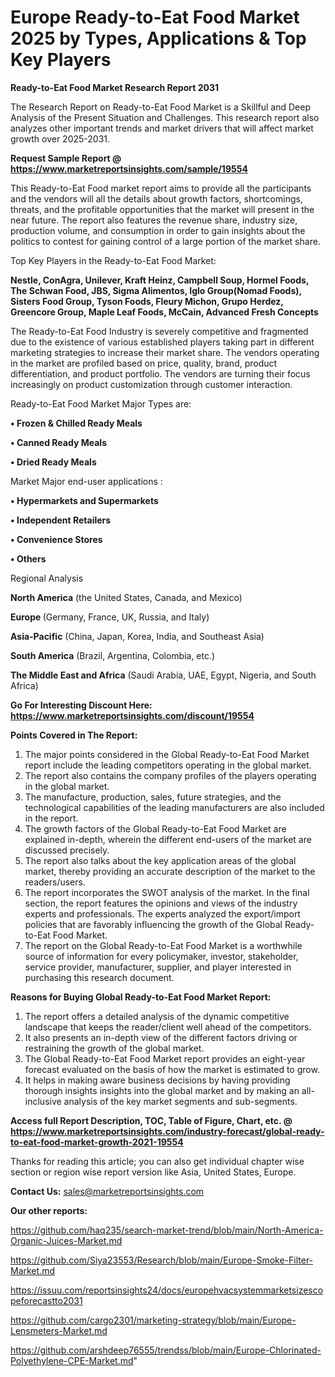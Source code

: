 # Europe Ready-to-Eat Food Market 2025 by Types, Applications & Top Key Players

<strong>Ready-to-Eat Food Market Research Report 2031</strong>

The Research Report on Ready-to-Eat Food Market is a Skillful and Deep Analysis of the Present Situation and Challenges. This research report also analyzes other important trends and market drivers that will affect market growth over 2025-2031.

<strong>Request Sample Report @ <a href=https://www.marketreportsinsights.com/sample/19554>https://www.marketreportsinsights.com/sample/19554</a></strong>

This Ready-to-Eat Food market report aims to provide all the participants and the vendors will all the details about growth factors, shortcomings, threats, and the profitable opportunities that the market will present in the near future. The report also features the revenue share, industry size, production volume, and consumption in order to gain insights about the politics to contest for gaining control of a large portion of the market share.

Top Key Players in the Ready-to-Eat Food Market:

<strong>Nestle, ConAgra, Unilever, Kraft Heinz, Campbell Soup, Hormel Foods, The Schwan Food, JBS, Sigma Alimentos, Iglo Group(Nomad Foods), Sisters Food Group, Tyson Foods, Fleury Michon, Grupo Herdez, Greencore Group, Maple Leaf Foods, McCain, Advanced Fresh Concepts</strong>

The Ready-to-Eat Food Industry is severely competitive and fragmented due to the existence of various established players taking part in different marketing strategies to increase their market share. The vendors operating in the market are profiled based on price, quality, brand, product differentiation, and product portfolio. The vendors are turning their focus increasingly on product customization through customer interaction.

Ready-to-Eat Food Market Major Types are:

<strong>• Frozen & Chilled Ready Meals

• Canned Ready Meals

• Dried Ready Meals</strong>

Market Major end-user applications :

<strong>• Hypermarkets and Supermarkets

• Independent Retailers

• Convenience Stores

• Others</strong>

Regional Analysis

</u><strong><b>North America</b></strong> (the United States, Canada, and Mexico)

<strong><b>Europe </b></strong>(Germany, France, UK, Russia, and Italy)

<strong><b>Asia-Pacific</b></strong> (China, Japan, Korea, India, and Southeast Asia)

<strong><b>South America</b></strong> (Brazil, Argentina, Colombia, etc.)

<strong><b>The Middle East and Africa</b></strong> (Saudi Arabia, UAE, Egypt, Nigeria, and South Africa)

<strong>Go For Interesting Discount Here: <a href=https://www.marketreportsinsights.com/discount/19554>https://www.marketreportsinsights.com/discount/19554</a></strong>

<strong>Points Covered in The Report:</strong>
<ol>
  <li>The major points considered in the Global Ready-to-Eat Food Market report include the leading competitors operating in the global market.</li>
  <li>The report also contains the company profiles of the players operating in the global market.</li>
  <li>The manufacture, production, sales, future strategies, and the technological capabilities of the leading manufacturers are also included in the report.</li>
  <li>The growth factors of the Global Ready-to-Eat Food Market are explained in-depth, wherein the different end-users of the market are discussed precisely.</li>
  <li>The report also talks about the key application areas of the global market, thereby providing an accurate description of the market to the readers/users.</li>
  <li>The report incorporates the SWOT analysis of the market. In the final section, the report features the opinions and views of the industry experts and professionals. The experts analyzed the export/import policies that are favorably influencing the growth of the Global Ready-to-Eat Food Market.</li>
  <li>The report on the Global Ready-to-Eat Food Market is a worthwhile source of information for every policymaker, investor, stakeholder, service provider, manufacturer, supplier, and player interested in purchasing this research document.</li>
</ol>
<strong>Reasons for Buying Global Ready-to-Eat Food Market Report:</strong>

<ol>
  <li>The report offers a detailed analysis of the dynamic competitive landscape that keeps the reader/client well ahead of the competitors.</li>
  <li>It also presents an in-depth view of the different factors driving or restraining the growth of the global market.</li>
  <li>The Global Ready-to-Eat Food Market report provides an eight-year forecast evaluated on the basis of how the market is estimated to grow.</li>
  <li>It helps in making aware business decisions by having providing thorough insights insights into the global market and by making an all-inclusive analysis of the key market segments and sub-segments.</li>
</ol>
<strong>Access full Report Description, TOC, Table of Figure, Chart, etc. @ <a href=https://www.marketreportsinsights.com/industry-forecast/global-ready-to-eat-food-market-growth-2021-19554>https://www.marketreportsinsights.com/industry-forecast/global-ready-to-eat-food-market-growth-2021-19554</a></strong>


Thanks for reading this article; you can also get individual chapter wise section or region wise report version like Asia, United States, Europe.

<strong>Contact Us:</strong>
sales@marketreportsinsights.com

<strong>Our other reports:</strong>

<a href=https://github.com/haq235/search-market-trend/blob/main/North-America-Organic-Juices-Market.md>https://github.com/haq235/search-market-trend/blob/main/North-America-Organic-Juices-Market.md</a>

<a href=https://github.com/Siya23553/Research/blob/main/Europe-Smoke-Filter-Market.md>https://github.com/Siya23553/Research/blob/main/Europe-Smoke-Filter-Market.md</a>

<a href=https://issuu.com/reportsinsights24/docs/europehvacsystemmarketsizescopeforecastto2031>https://issuu.com/reportsinsights24/docs/europehvacsystemmarketsizescopeforecastto2031</a>

<a href=https://github.com/cargo2301/marketing-strategy/blob/main/Europe-Lensmeters-Market.md>https://github.com/cargo2301/marketing-strategy/blob/main/Europe-Lensmeters-Market.md</a>

<a href=https://github.com/arshdeep76555/trendss/blob/main/Europe-Chlorinated-Polyethylene-CPE-Market.md>https://github.com/arshdeep76555/trendss/blob/main/Europe-Chlorinated-Polyethylene-CPE-Market.md</a>"

